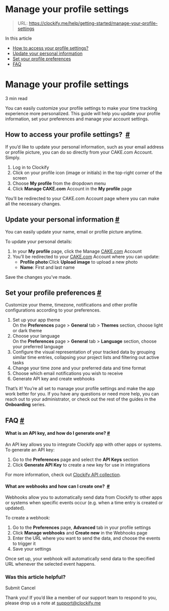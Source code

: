 # Manage your profile settings

> URL: https://clockify.me/help/getting-started/manage-your-profile-settings

In this article

* [How to access your profile settings?](#how-to-access-your-profile-settings )
* [Update your personal information](#update-your-personal-information)
* [Set your profile preferences](#set-your-profile-preferences)
* [FAQ](#faq)

# Manage your profile settings

3 min read

You can easily customize your profile settings to make your time tracking experience more personalized. This guide will help you update your profile information, set your preferences and manage your account settings.

## How to access your profile settings?  [#](#how-to-access-your-profile-settings)

If you’d like to update your personal information, such as your email address or profile picture, you can do so directly from your CAKE.com Account. Simply.

1. Log in to Clockify
2. Click on your profile icon (image or initials) in the top-right corner of the screen
3. Choose **My profile** from the dropdown menu
4. Click **Manage CAKE.com** Account in the **My profile** page

You’ll be redirected to your CAKE.com Account page where you can make all the necessary changes.

## Update your personal information [#](#update-your-personal-information)

You can easily update your name, email or profile picture anytime.

To update your personal details:

1. In your **My profile** page, click the Manage [CAKE.com](http://cake.com) Account
2. You’ll be redirected to your [CAKE.com](http://cake.com) Account where you can update:
   * **Profile photo**:Click **Upload image** to upload a new photo
   * **Name**: First and last name

Save the changes you’ve made.

## Set your profile preferences [#](#set-your-profile-preferences)

Customize your theme, timezone, notifications and other profile configurations according to your preferences.

1. Set up your app theme  
   On the **Preferences** page > **General** tab > **Themes** section, choose light or dark theme
2. Choose your language  
   On the **Preferences** page > **General** tab > **Language** section, choose your preferred language
3. Configure the visual representation of your tracked data by grouping similar time entries, collapsing your project lists and filtering out active tasks
4. Change your time zone and your preferred data and time format
5. Choose which email notifications you wish to receive
6. Generate API key and create webhooks

That’s it! You’re all set to manage your profile settings and make the app work better for you. If you have any questions or need more help, you can reach out to your administrator, or check out the rest of the guides in the **Onboarding** series.

## FAQ [#](#faq)

#### What is an API key, and how do I generate one? [#](#what-is-an-api-key-and-how-do-i-generate-one)

An API key allows you to integrate Clockify app with other apps or systems. To generate an API key:

1. Go to the **Preferences** page and select the **API Keys** section
2. Click **Generate API Key** to create a new key for use in integrations

For more information, check out [Clockify API collection](https://docs.developer.clockify.me/).

#### What are webhooks and how can I create one?  [#](#what-are-webhooks-and-how-can-i-create-one)

Webhooks allow you to automatically send data from Clockify to other apps or systems when specific events occur (e.g. when a time entry is created or updated).

To create a webhook:

1. Go to the **Preferences** page, **Advanced** tab in your profile settings
2. Click **Manage webhooks** and **Create new** in the Webhooks page
3. Enter the URL where you want to send the data, and choose the events to trigger it
4. Save your settings

Once set up, your webhook will automatically send data to the specified URL whenever the selected event happens.

### Was this article helpful?

Submit
Cancel

Thank you! If you’d like a member of our support team to respond to you, please drop us a note at support@clockify.me